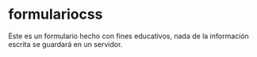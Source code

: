 # formulariocss
Éste es un formulario hecho con fines educativos, nada de la información escrita se guardará en un servidor.
